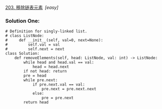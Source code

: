 [203. 移除链表元素](https://leetcode-cn.com/problems/remove-linked-list-elements/)&ensp;*[easy]*

### Solution One:
```
# Definition for singly-linked list.
# class ListNode:
#     def __init__(self, val=0, next=None):
#         self.val = val
#         self.next = next
class Solution:
    def removeElements(self, head: ListNode, val: int) -> ListNode:
        while head and head.val == val:
            head = head.next
        if not head: return
        pre = head
        while pre.next:
            if pre.next.val == val:
                pre.next = pre.next.next
            else:
                pre = pre.next
        return head
```
